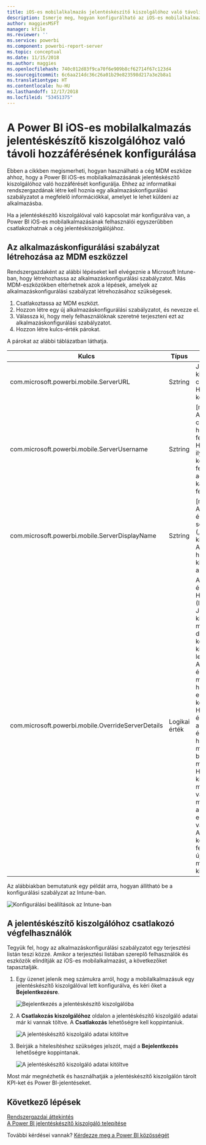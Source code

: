 ```yaml
---
title: iOS-es mobilalkalmazás jelentéskészítő kiszolgálóhoz való távoli hozzáférésének konfigurálása
description: Ismerje meg, hogyan konfigurálható az iOS-es mobilalkalmazás jelentéskészítő kiszolgálóhoz való távoli hozzáférése.
author: maggiesMSFT
manager: kfile
ms.reviewer: ''
ms.service: powerbi
ms.component: powerbi-report-server
ms.topic: conceptual
ms.date: 11/15/2018
ms.author: maggies
ms.openlocfilehash: 740c012d83f9ca70f6e909b8cf62714f67c123d4
ms.sourcegitcommit: 6c6aa214dc36c26a01b29e823598d217a3e2b8a1
ms.translationtype: HT
ms.contentlocale: hu-HU
ms.lasthandoff: 12/17/2018
ms.locfileid: "53451375"
---
```

# <a name="configure-power-bi-ios-mobile-app-access-to-a-report-server-remotely"></a>A Power BI iOS-es mobilalkalmazás jelentéskészítő kiszolgálóhoz való távoli hozzáférésének konfigurálása

Ebben a cikkben megismerheti, hogyan használható a cég MDM eszköze ahhoz, hogy a Power BI iOS-es mobilalkalmazásának jelentéskészítő kiszolgálóhoz való hozzáférését konfigurálja. Ehhez az informatikai rendszergazdának létre kell hoznia egy alkalmazáskonfigurálási szabályzatot a megfelelő információkkal, amelyet le lehet küldeni az alkalmazásba. 

 Ha a jelentéskészítő kiszolgálóval való kapcsolat már konfigurálva van, a Power BI iOS-es mobilalkalmazásának felhasználói egyszerűbben csatlakozhatnak a cég jelentéskiszolgálójához. 

## <a name="create-the-app-configuration-policy-in-mdm-tool"></a>Az alkalmazáskonfigurálási szabályzat létrehozása az MDM eszközzel 

Rendszergazdaként az alábbi lépéseket kell elvégeznie a Microsoft Intune-ban, hogy létrehozhassa az alkalmazáskonfigurálási szabályzatot. Más MDM-eszközökben eltérhetnek azok a lépések, amelyek az alkalmazáskonfigurálási szabályzat létrehozásához szükségesek. 

1. Csatlakoztassa az MDM eszközt. 
2. Hozzon létre egy új alkalmazáskonfigurálási szabályzatot, és nevezze el. 
3. Válassza ki, hogy mely felhasználóknak szeretné terjeszteni ezt az alkalmazáskonfigurálási szabályzatot. 
4. Hozzon létre kulcs-érték párokat. 

A párokat az alábbi táblázatban láthatja.

|Kulcs  |Típus  |Leírás  |
|---------|---------|---------|
| com.microsoft.powerbi.mobile.ServerURL | Sztring | Jelentéskészítő kiszolgáló URL-címe </br> Http/https-sel kell kezdődnie |
| com.microsoft.powerbi.mobile.ServerUsername | Sztring | [nem kötelező] </br> A kiszolgálóhoz való csatlakozáshoz használandó felhasználónév. </br> Ha még nem létezik ilyen, az alkalmazás kérni fogja a felhasználót, hogy adja meg a kapcsolathoz a felhasználónevet.| 
| com.microsoft.powerbi.mobile.ServerDisplayName | Sztring | [nem kötelező] </br> Az alapértelmezett érték „Report server” („Jelentéskészítő kiszolgáló”) </br> Az alkalmazásban használt rövid név a kiszolgáló azonosítására | 
| com.microsoft.powerbi.mobile.OverrideServerDetails | Logikai érték | Az alapértelmezett érték True (Igaz) </br>Ha értéke „True” (Igaz), felülbírálja a Jelentéskészítő kiszolgálónak a mobileszközön lévő definícióját. A már konfigurált meglévő kiszolgálók törölve lesznek. </br> A felülbírálás True értékre állítása azt is megakadályozza, hogy a felhasználó eltávolítsa ezt a konfigurációt. </br> Ha „False” (Hamis) értéket használ, akkor a leküldött értékek hozzáadódnak, a már meglévő beállítások pedig megmaradnak. </br> Ha az adott kiszolgálói URL-cím már konfigurálva van a mobilalkalmazásban, akkor az alkalmazás ezt a konfigurációt változatlanul hagyja. Az alkalmazás nem kéri fel a felhasználót, hogy újra hitelesítse magát ugyanazon a kiszolgálón. |

Az alábbiakban bemutatunk egy példát arra, hogyan állítható be a konfigurálási szabályzat az Intune-ban.

![Konfigurálási beállítások az Intune-ban](media/configure-powerbi-mobile-apps-remote/power-bi-ios-remote-configuration-settings.png)

## <a name="end-users-connecting-to-a-report-server"></a>A jelentéskészítő kiszolgálóhoz csatlakozó végfelhasználók

 Tegyük fel, hogy az alkalmazáskonfigurálási szabályzatot egy terjesztési listán teszi közzé. Amikor a terjesztési listában szereplő felhasználók és eszközök elindítják az iOS-es mobilalkalmazást, a következőket tapasztalják. 

1. Egy üzenet jelenik meg számukra arról, hogy a mobilalkalmazásuk egy jelentéskészítő kiszolgálóval lett konfigurálva, és kéri őket a **Bejelentkezésre**.

    ![Bejelentkezés a jelentéskészítő kiszolgálóba](media/configure-powerbi-mobile-apps-remote/power-bi-config-server-sign-in.png)

2.  A **Csatlakozás kiszolgálóhoz** oldalon a jelentéskészítő kiszolgáló adatai már ki vannak töltve. A **Csatlakozás** lehetőségre kell koppintaniuk.

    ![A jelentéskészítő kiszolgáló adatai kitöltve](media/configure-powerbi-mobile-apps-remote/power-bi-ios-remote-configure-connect-server.png)

3. Beírják a hitelesítéshez szükséges jelszót, majd a **Bejelentkezés** lehetőségre koppintanak. 

    ![A jelentéskészítő kiszolgáló adatai kitöltve](media/configure-powerbi-mobile-apps-remote/power-bi-config-server-address.png)

Most már megnézhetik és használhatják a jelentéskészítő kiszolgálón tárolt KPI-ket és Power BI-jelentéseket.

## <a name="next-steps"></a>Következő lépések
[Rendszergazdai áttekintés](admin-handbook-overview.md)  
[A Power BI jelentéskészítő kiszolgáló telepítése](install-report-server.md)  

További kérdései vannak? [Kérdezze meg a Power BI közösségét](https://community.powerbi.com/)

